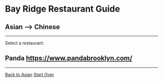 # Bay Ridge Restaurant Guide
## Asian --> Chinese
---
Select a restaurant:
## Panda https://www.pandabrooklyn.com/
---
[Back to Asian](../asian.md) 
[Start Over](../home.md)